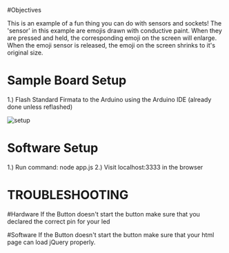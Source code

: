 #Objectives

This is an example of a fun thing you can do with sensors and sockets! The 'sensor' in this example are emojis drawn with conductive paint. When they are pressed and held, the corresponding emoji on the screen will enlarge. When the emoji sensor is released, the emoji on the screen shrinks to it's original size.


# Sample Board Setup

1.) Flash Standard Firmata to the Arduino using the Arduino IDE (already done unless reflashed)

![setup](img.png?raw=true "setup")

# Software Setup

1.) Run command: node app.js
2.) Visit localhost:3333 in the browser

TROUBLESHOOTING
================
#Hardware
If the Button doesn't start the button make sure that you declared the correct pin for your led

#Software
If the Button doesn't start the button make sure that your html page can load jQuery properly. 




